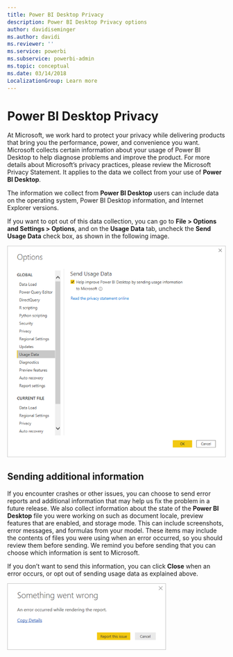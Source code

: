 ```yaml
---
title: Power BI Desktop Privacy
description: Power BI Desktop Privacy options
author: davidiseminger
ms.author: davidi
ms.reviewer: ''
ms.service: powerbi
ms.subservice: powerbi-admin
ms.topic: conceptual
ms.date: 03/14/2018
LocalizationGroup: Learn more
---
```

# Power BI Desktop Privacy

At Microsoft, we work hard to protect your privacy while delivering products that bring you the performance, power, and convenience you want. Microsoft collects certain information about your usage of Power BI Desktop to help diagnose problems and improve the product. For more details about Microsoft’s privacy practices, please review the Microsoft Privacy Statement. It applies to the data we collect from your use of **Power BI Desktop**.
 
The information we collect from **Power BI Desktop** users can include data on the operating system, Power BI Desktop information, and Internet Explorer versions. 
 
If you want to opt out of this data collection, you can go to **File > Options and Settings > Options**, and on the **Usage Data** tab, uncheck the **Send Usage Data** check box, as shown in the following image.

![Screenshot of the Options settings for Send Usage Data.](media/desktop-privacy/privacy_01.png)

## Sending additional information

If you encounter crashes or other issues, you can choose to send error reports and additional information that may help us fix the problem in a future release. We also collect information about the state of the **Power BI Desktop** file you were working on such as document locale, preview features that are enabled, and storage mode. This can include screenshots, error messages, and formulas from your model. These items may include the contents of files you were using when an error occurred, so you should review them before sending. We remind you before sending that you can choose which information is sent to Microsoft.  
 
If you don’t want to send this information, you can click **Close** when an error occurs, or opt out of sending usage data as explained above.

![Screenshot of the Crash dialog, opting to report the issue or close.](media/desktop-privacy/privacy_02.png)

